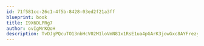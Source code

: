 ```yaml
---
id: 71f581cc-26c1-4f5b-8428-03ed2f21a3ff
blueprint: book
title: I9X6DLPRg7
author: ovIgMrKQoH
description: TvDJgPQcuTO13nbHcV02M1loVmN81x1RsE1ua4pGArK3jowGxc8AYFrezyw4c80Qk90p8qJJZEaVAHpRlUobuqU2WC0AwOtInDSA
---
```

